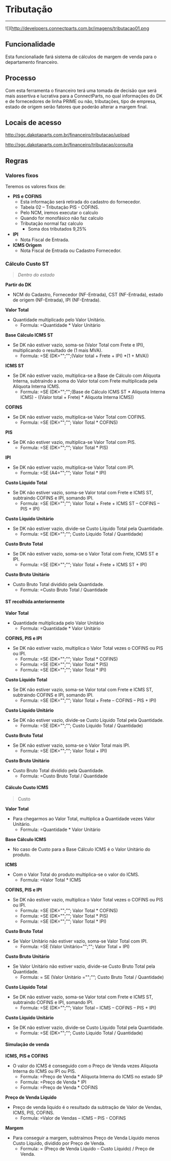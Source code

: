 # Tributação

---

![](http://developers.connectparts.com.br/imagens/tributacao01.png

## Funcionalidade

Esta funcionaliade fará sistema de cálculos de margem de venda para o departamento financeiro. 

## Processo

Com esta ferramenta o financeiro terá uma tomada de decisão que será mais assertiva e lucrativa para a ConnectParts, no qual informações do DK e de fornecedores de linha PRIME ou não, tributações, tipo de empresa, estado de origem serão fatores que poderão alterar a margem final.

## Locais de acesso

http://sgc.dakotaparts.com.br/financeiro/tributacao/upload

http://sgc.dakotaparts.com.br/financeiro/tributacao/consulta

## Regras

### Valores fixos

Teremos os valores fixos de:

* **PIS e COFINS**
    * Esta informação será retirada do cadastro do fornecedor.
    * Tabela 02 – Tributação PIS - COFINS.
    * Pelo NCM, iremos executar o calculo
    * Quando for monofásico não faz calculo
    * Tributação normal faz calculo
        * Soma dos tributados 9,25%
* **IPI**
    * Nota Fiscal de Entrada.
* **ICMS Origem**
    * Nota Fiscal de Entrada ou Cadastro Fornecedor.


### Cálculo Custo ST

> _Dentro do estado_

**Partir do DK**
* NCM do Cadastro, Fornecedor (NF-Entrada), CST (NF-Entrada), estado de origem (NF-Entrada), IPI (NF-Entrada).

**Valor Total**

* Quantidade multiplicado pelo Valor Unitário.
    * Formula: =Quantidade * Valor Unitário

**Base Cálculo ICMS ST**

* Se DK não estiver vazio, soma-se (Valor Total com Frete e IPI), multiplicando o resultado de (1 mais MVA).
    * Formula: =SE (DK="";"";(Valor total + Frete + IPI) *(1 + MVA))
    
**ICMS ST**

* Se DK não estiver vazio, multiplica-se a Base de Cálculo com Alíquota Interna, subtraindo a soma do Valor total com Frete multiplicada pela Alíquota Interna ICMS.
    * Formula: =SE (DK="";"";(Base de Cálculo ICMS ST * Alíquota Interna ICMS) - ((Valor total + Frete) * Alíquota Interna ICMS))

**COFINS**

* Se DK não estiver vazio, multiplica-se Valor Total com COFINS.
    * Formula: =SE (DK="";"“; Valor Total * COFINS)

**PIS**

* Se DK não estiver vazio, multiplica-se Valor Total com PIS.
    * Formula: =SE (DK="";"“; Valor Total * PIS)

**IPI**

* Se DK não estiver vazio, multiplica-se Valor Total com IPI.
    * Formula: =SE (A4="";"“; Valor Total * IPI)

**Custo Líquido Total**

* Se DK não estiver vazio, soma-se Valor total com Frete e ICMS ST, subtraindo COFINS e IPI, somando IPI.
    * Formula: =SE (DK="";"“; Valor Total + Frete + ICMS ST – COFINS – PIS + IPI)

**Custo Líquido Unitário**

* Se DK não estiver vazio, divide-se Custo Líquido Total pela Quantidade.
    * Formula: =SE (DK="";"“; Custo Liquido Total / Quantidade)

**Custo Bruto Total**

* Se DK não estiver vazio, soma-se o Valor Total com Frete, ICMS ST e IPI.
    * Formula: =SE (DK="";"“; Valor Total + Frete + ICMS ST + IPI)

**Custo Bruto Unitário**

* Custo Bruto Total dividido pela Quantidade.
    * Formula: =Custo Bruto Total / Quantidade
    
#### ST recolhida anteriormente

**Valor Total**

* Quantidade multiplicada pelo Valor Unitário
    * Formula: =Quantidade * Valor Unitário

**COFINS, PIS e IPI**

* Se DK não estiver vazio, multiplica o Valor Total vezes o COFINS ou PIS ou IPI.
    * Formula: =SE (DK="";"“; Valor Total * COFINS)
    * Formula: =SE (DK="";"“; Valor Total * PIS)
    * Formula: =SE (DK="";"“; Valor Total * IPI)

**Custo Líquido Total**

* Se DK não estiver vazio, soma-se Valor total com Frete e ICMS ST, subtraindo COFINS e IPI, somando IPI.
    * Formula: =SE (DK="";"“; Valor Total + Frete – COFINS – PIS + IPI)

**Custo Líquido Unitário**

* Se DK não estiver vazio, divide-se Custo Líquido Total pela Quantidade.
    * Formula: =SE (DK="";"“; Custo Liquido Total / Quantidade)

**Custo Bruto Total**

* Se DK não estiver vazio, soma-se o Valor Total mais IPI.
    *  Formula: =SE (DK="";"“; Valor Total + IPI)

**Custo Bruto Unitário**

* Custo Bruto Total dividido pela Quantidade.
    * Formula: =Custo Bruto Total / Quantidade


#### Cálculo Custo ICMS

> Custo

**Valor Total**

* Para chegarmos ao Valor Total, multiplica a Quantidade vezes Valor Unitário.
    * Formula: =Quantidade * Valor Unitário

**Base Cálculo ICMS**

* No caso de Custo para a Base Cálculo ICMS é o Valor Unitário do produto.

**ICMS**

* Com o Valor Total do produto multiplica-se o valor do ICMS.
    * Formula: =Valor Total * ICMS

**COFINS, PIS e IPI**

* Se DK não estiver vazio, multiplica o Valor Total vezes o COFINS ou PIS ou IPI.
    * Formula: =SE (DK="";"“; Valor Total * COFINS)
    * Formula: =SE (DK="";"“; Valor Total * PIS)
    * Formula: =SE (DK="";"“; Valor Total * IPI)

**Custo Bruto Total**

* Se Valor Unitário não estiver vazio, soma-se Valor Total com IPI.
    * Formula: =SE (Valor Unitário="";""; Valor Total + IPI)

**Custo Bruto Unitário**

* Se Valor Unitário não estiver vazio, divide-se Custo Bruto Total pela Quantidade.
    * Formula: = SE (Valor Unitário ="";"“; Custo Bruto Total / Quantidade)

**Custo Líquido Total**

* Se DK não estiver vazio, soma-se Valor total com Frete e ICMS ST, subtraindo COFINS e IPI, somando IPI.
    * Formula: =SE (DK="";"“; Valor Total – ICMS – COFINS – PIS + IPI)

**Custo Líquido Unitário**

* Se DK não estiver vazio, divide-se Custo Liquido Total pela Quantidade.
    * Formula: =SE (DK="";"“; Custo Liquido Total / Quantidade)
    
#### Simulação de venda

**ICMS, PIS e COFINS**

* O valor do ICMS é conseguido com o Preço de Venda vezes Alíquota Interna do ICMS ou IPI ou PIS.
    * Formula: =Preço de Venda * Alíquota Interna do ICMS no estado SP
    * Formula: =Preço de Venda * IPI
    * Formula: =Preço de Venda * COFINS

**Preço de Venda Líquido**

* Preço de venda liquido é o resultado da subtração de Valor de Vendas, ICMS, PIS, COFINS.
    * Formula: =Valor de Vendas – ICMS – PIS - COFINS

**Margem**

* Para conseguir a margem, subtraímos Preço de Venda Líquido menos Custo Líquido, dividido por Preço de Venda.
    * Formula: = (Preço de Venda Liquido – Custo Líquido) / Preço de Venda.








